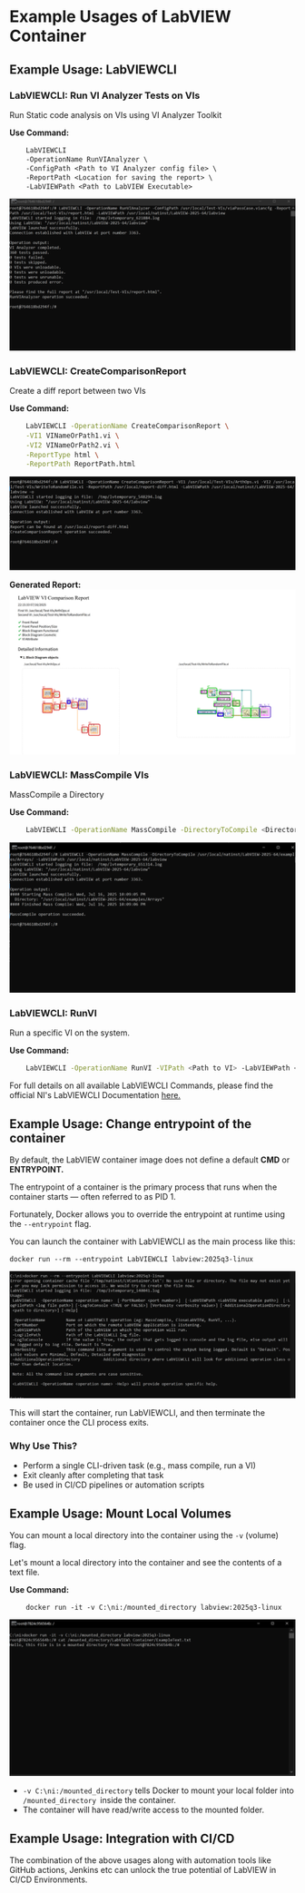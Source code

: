 # Example Usages of LabVIEW Container
## Example Usage: LabVIEWCLI
### LabVIEWCLI: Run VI Analyzer Tests on VIs
Run Static code analysis on VIs using VI Analyzer Toolkit

**Use Command:**
```
    LabVIEWCLI
    -OperationName RunVIAnalyzer \
    -ConfigPath <Path to VI Analyzer config file> \
    -ReportPath <Location for saving the report> \
    -LabVIEWPath <Path to LabVIEW Executable>
```
![Run VI Analyzer](../examples/VIA.PNG)

### LabVIEWCLI: CreateComparisonReport
Create a diff report between two VIs

**Use Command:**
```bash
    LabVIEWCLI -OperationName CreateComparisonReport \
    -VI1 VINameOrPath1.vi \
    -VI2 VINameOrPath2.vi \
    -ReportType html \
    -ReportPath ReportPath.html
```

![VIDiff](../examples/CompareReport.PNG)

**Generated Report:**
![GeneratedReport](../examples/DiffReport.PNG)

### LabVIEWCLI: MassCompile VIs
MassCompile a Directory

**Use Command:**
```bash
    LabVIEWCLI -OperationName MassCompile -DirectoryToCompile <Directory to Compile> -LabVIEWPath <Path to LabVIEW Executable>
```

![MassCompile](../examples/MassCompile.PNG)

### LabVIEWCLI: RunVI
Run a specific VI on the system.

**Use Command:**
```bash
    LabVIEWCLI -OperationName RunVI -VIPath <Path to VI> -LabVIEWPath <Path to LabVIEW Executable>
```

For full details on all available LabVIEWCLI Commands, please find the official NI's LabVIEWCLI Documentation [here.](https://www.ni.com/docs/en-US/bundle/labview/page/predefined-command-line-operations.html?srsltid=AfmBOorqX__K-Rfh8JZCEho3PyoM75cXxBwij71DN5g89FPu6YoTZ7VQ)

## Example Usage: Change entrypoint of the container
By default, the LabVIEW container image does not define a default **CMD** or **ENTRYPOINT.**

The entrypoint of a container is the primary process that runs when the container starts — often referred to as PID 1.

Fortunately, Docker allows you to override the entrypoint at runtime using the `--entrypoint` flag.

You can launch the container with LabVIEWCLI as the main process like this:

```shell
docker run --rm --entrypoint LabVIEWCLI labview:2025q3-linux
```

![Entrypoiny](../examples/Entrypoint.PNG)

This will start the container, run LabVIEWCLI, and then terminate the container once the CLI process exits.

### Why Use This?
- Perform a single CLI-driven task (e.g., mass compile, run a VI)
- Exit cleanly after completing that task
- Be used in CI/CD pipelines or automation scripts

## Example Usage: Mount Local Volumes
You can mount a local directory into the container using the `-v` (volume) flag.

Let's mount a local directory into the container and see the contents of a text file.

**Use Command:**
```shell
    docker run -it -v C:\ni:/mounted_directory labview:2025q3-linux
```

![Mount](../examples/MountLocalDir.PNG)

- `-v C:\ni:/mounted_directory` tells Docker to mount your local folder into `/mounted_directory `inside the container.
- The container will have read/write access to the mounted folder.

## Example Usage: Integration with CI/CD
The combination of the above usages along with automation tools like GitHub actions, Jenkins etc can unlock the true potential of LabVIEW in CI/CD Environments.





